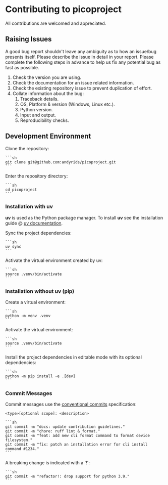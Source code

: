 # Contributing to picoproject

All contributions are welcomed and appreciated.

## Raising Issues

A good bug report shouldn't leave any ambiguity as to how an issue/bug presents itself. Please describe the issue in detail in your report. Please complete the following steps in advance to help us fix any potential bug as fast as possible.

1. Check the version you are using.
2. Check the documentation for an issue related information.
3. Check the existing repository issue to prevent duplication of effort.
4. Collate information about the bug:
    1. Traceback details.
    2. OS, Platform & version (Windows, Linux etc.).
    3. Python version.
    4. Input and output.
    5. Reproducibility checks.

## Development Environment

Clone the repository:

    ```sh
    git clone git@github.com:andyrids/picoproject.git
    ```

Enter the repository directory:

    ```sh
    cd picoproject
    ```

### Installation with uv

**uv** is used as the Python package manager. To install **uv** see the installation
guide @ [uv documentation](https://docs.astral.sh/uv/getting-started/installation/).

Sync the project dependencies:

    ```sh
    uv sync
    ```

Activate the virtual environment created by uv:

    ```sh
    source .venv/bin/activate
    ```

### Installation without uv (pip)

Create a virtual environment:

    ```sh
    python -m venv .venv
    ```

Activate the virtual environment:

    ```sh
    source .venv/bin/activate
    ```

Install the project dependencies in editable mode with its optional dependencies:

    ```sh
    python -m pip install -e .[dev]
    ```

### Commit Messages

Commit messages use the [conventional commits](https://www.conventionalcommits.org/en/v1.0.0/#summary) specification:

`<type>[optional scope]: <description>`

    ```sh
    git commit -m "docs: update contribution guidelines."
    git commit -m "chore: ruff lint & format."
    git commit -m "feat: add new cli format command to format device filesystem."
    git commit -m "fix: patch an installation error for cli install command #1234."
    ```
A breaking change is indicated with a '!':

    ```sh
    git commit -m "refactor!: drop support for python 3.9."
    ```

